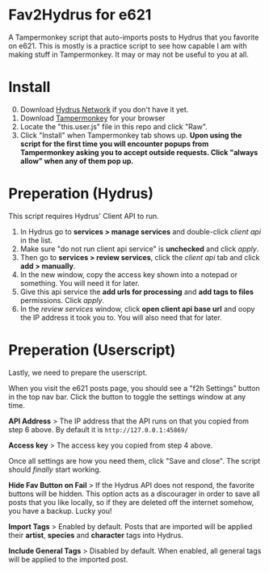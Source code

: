 # Fav2Hydrus for e621
A Tampermonkey script that auto-imports posts to Hydrus that you favorite on e621.
This is mostly is a practice script to see how capable I am with making stuff in Tampermonkey. It may or may not be useful to you at all.

# Install
0) Download [Hydrus Network](https://hydrusnetwork.github.io/hydrus/) if you don't have it yet.
1) Download [Tampermonkey](https://www.tampermonkey.net/) for your browser
2) Locate the "this.user.js" file in this repo and click "Raw".
3) Click "Install" when Tampermonkey tab shows up.
**Upon using the script for the first time you will encounter popups from Tampermonkey asking you to accept outside requests. Click "always allow" when any of them pop up.**

# Preperation (Hydrus)
This script requires Hydrus' Client API to run.

1) In Hydrus go to **services > manage services** and double-click *client api* in the list.
2) Make sure "do not run client api service" is **unchecked** and click *apply*.
3) Then go to **services > review services**, click the *client api* tab and click **add > manually**.
4) In the new window, copy the access key shown into a notepad or something. You will need it for later.
5) Give this api service the **add urls for processing** and **add tags to files** permissions. Click *apply*.
6) In the *review services* window, click **open client api base url** and oopy the IP address it took you to. You will also need that for later.

# Preperation (Userscript)
Lastly, we need to prepare the userscript.

When you visit the e621 posts page, you should see a "f2h Settings" button in the top nav bar. Click the button to toggle the settings window at any time.


**API Address** > The IP address that the API runs on that you copied from step 6 above. By default it is `http://127.0.0.1:45869/`

**Access key** > The access key you copied from step 4 above.

Once all settings are how you need them, click "Save and close". The script should *finally* start working.

**Hide Fav Button on Fail** > If the Hydrus API does not respond, the favorite buttons will be hidden. This option acts as a discourager in order to save all posts that you like locally, so if they are deleted off the internet somehow, you have a backup. Lucky you!

**Import Tags** > Enabled by default. Posts that are imported will be applied their **artist**, **species** and **character** tags into Hydrus.

**Include General Tags** > Disabled by default. When enabled, all general tags will be applied to the imported post.

